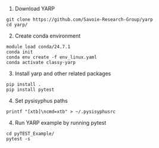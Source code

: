 1. Download YARP
```
git clone https://github.com/Savoie-Research-Group/yarp
cd yarp/
```
2. Create conda environment
```
module load conda/24.7.1
conda init
conda env create -f env_linux.yaml
conda activate classy-yarp
```
3. Install yarp and other related packages
```
pip install .
pip install pytest
```
4. Set pysisyphus paths
```
printf "[xtb]\ncmd=xtb" > ~/.pysisyphusrc
```

4. Run YARP example by running pytest
```
cd pyTEST_Example/
pytest -s
```
